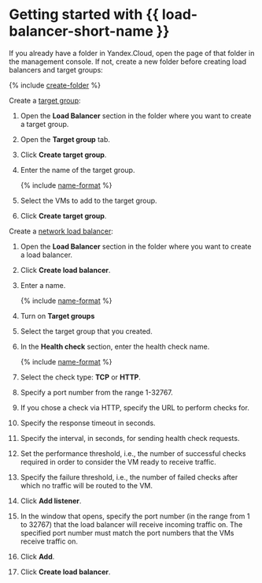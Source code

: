 # Getting started with {{ load-balancer-short-name }}

If you already have a folder in Yandex.Cloud, open the page of that folder in the management console. If not, create a new folder before creating load balancers and target groups:

{% include [create-folder](../_includes/create-folder.md) %}

Create a [target group](concepts/target-resources.md):

1. Open the **Load Balancer** section in the folder where you want to create a target group.

1. Open the **Target group** tab.

1. Click **Create target group**.

1. Enter the name of the target group.

    {% include [name-format](../_includes/name-format.md) %}

1. Select the VMs to add to the target group.

1. Click **Create target group**.

Create a [network load balancer](concepts/index.md):

1. Open the **Load Balancer** section in the folder where you want to create a load balancer.

1. Click **Create load balancer**.

1. Enter a name.

    {% include [name-format](../_includes/name-format.md) %}

1. Turn on **Target groups**

1. Select the target group that you created.

1. In the **Health check** section, enter the health check name.

    {% include [name-format](../_includes/name-format.md) %}

1. Select the check type: **TCP** or **HTTP**.

1. Specify a port number from the range 1-32767.

1. If you chose a check via HTTP, specify the URL to perform checks for.

1. Specify the response timeout in seconds.

1. Specify the interval, in seconds, for sending health check requests.

1. Set the performance threshold, i.e., the number of successful checks required in order to consider the VM ready to receive traffic.

1. Specify the failure threshold, i.e., the number of failed checks after which no traffic will be routed to the VM.

1. Click **Add listener**.

1. In the window that opens, specify the port number (in the range from 1 to 32767) that the load balancer will receive incoming traffic on. The specified port number must match the port numbers that the VMs receive traffic on.

1. Click **Add**.

1. Click **Create load balancer**.

